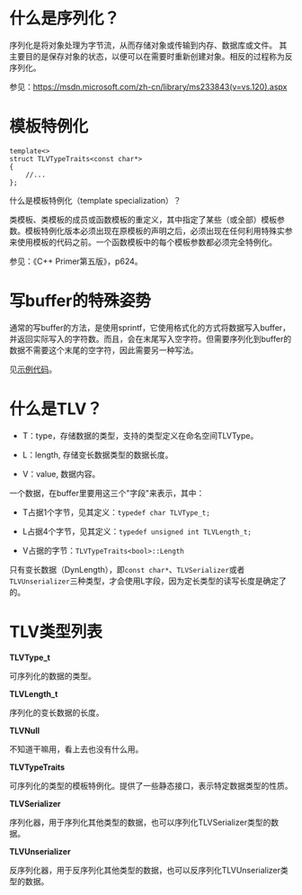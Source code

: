 # 什么是序列化？

序列化是将对象处理为字节流，从而存储对象或传输到内存、数据库或文件。 其主要目的是保存对象的状态，以便可以在需要时重新创建对象。相反的过程称为反序列化。

参见：https://msdn.microsoft.com/zh-cn/library/ms233843(v=vs.120).aspx

# 模板特例化

```
template<>
struct TLVTypeTraits<const char*>
{
	//...
};
```

什么是模板特例化（template specialization）？

类模板、类模板的成员或函数模板的重定义，其中指定了某些（或全部）模板参数。模板特例化版本必须出现在原模板的声明之后，必须出现在任何利用特殊实参来使用模板的代码之前。一个函数模板中的每个模板参数都必须完全特例化。

参见：《C++ Primer第五版》，p624。

# 写buffer的特殊姿势

通常的写buffer的方法，是使用sprintf，它使用格式化的方式将数据写入buffer，并返回实际写入的字符数。而且，会在末尾写入空字符。但需要序列化到buffer的数据不需要这个末尾的空字符，因此需要另一种写法。

见[示例代码](./src/main.cpp)。

# 什么是TLV？

- T：type，存储数据的类型，支持的类型定义在命名空间TLVType。

- L：length, 存储变长数据类型的数据长度。

- V：value, 数据内容。

一个数据，在buffer里要用这三个"字段"来表示，其中：

- T占据1个字节，见其定义：`typedef char TLVType_t;`

- L占据4个字节，见其定义：`typedef unsigned int TLVLength_t;`

- V占据的字节：`TLVTypeTraits<bool>::Length`

只有变长数据（DynLength），即`const char*`、`TLVSerializer`或者`TLVUnserializer`三种类型，才会使用L字段，因为定长类型的读写长度是确定了的。

# TLV类型列表

**TLVType_t**

可序列化的数据的类型。

**TLVLength_t**

序列化的变长数据的长度。

**TLVNull**

不知道干嘛用，看上去也没有什么用。

**TLVTypeTraits**

可序列化的类型的模板特例化。提供了一些静态接口，表示特定数据类型的性质。

**TLVSerializer**

序列化器，用于序列化其他类型的数据，也可以序列化TLVSerializer类型的数据。

**TLVUnserializer**

反序列化器，用于反序列化其他类型的数据，也可以反序列化TLVUnserializer类型的数据。
